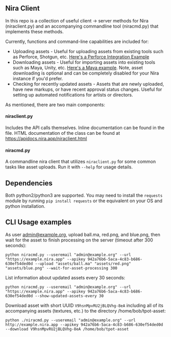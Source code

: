 ## Nira Client
In this repo is a collection of useful client -> server methods for Nira (niraclient.py) and an accompanying commandline tool (niracmd.py) that implements these methods.

Currently, functions and command-line capabilities are included for:
* Uploading assets - Useful for uploading assets from existing tools such as Perforce, Shotgun, etc. [Here's a Perforce Integration Example](https://www.youtube.com/watch?v=AhfdoJv1TP0)
* Downloading assets - Useful for importing assets into existing tools such as Maya, Unity, etc. [Here's a Maya example](https://www.youtube.com/watch?v=JG06Uf8nUCg). Note, asset downloading is optional and can be completely disabled for your Nira instance if you'd prefer.
* Checking for recently updated assets - Assets that are newly uploaded, have new markups, or have recent approval status changes. Useful for setting up automated notifications for artists or directors.

As mentioned, there are two main components:
#### niraclient.py
Includes the API calls themselves. Inline documentation can be found in the file. HTML documentation of the class can be found at https://apidocs.nira.app/niraclient.html
#### niracmd.py
A commandline nira client that utilizes `niraclient.py` for some common tasks like asset uploads. Run it with `--help` for usage details.

## Dependencies
Both python2/python3 are supported. You may need to install the `requests` module by running `pip install requests` or the equivalent on your OS and python installation.

## CLI Usage examples
As user admin@example.org, upload ball.ma, red.png, and blue.png, then wait for the asset to finish processing on the server (timeout after 300 seconds):
```
python niracmd.py --useremail "admin@example.org" --url "https://example.nira.app" --apikey 942a76b6-5aca-4c83-b686-630ef54ded0d --upload "assets/ball.ma" "assets/red.png" "assets/blue.png" --wait-for-asset-processing 300
```

List information about updated assets every 30 seconds:
```
python niracmd.py --useremail "admin@example.org" --url "https://example.nira.app" --apikey 942a76b6-5aca-4c83-b686-630ef54ded0d --show-updated-assets-every 30
```

Download asset with short UUID `V9hsnMpvRU2jBLQVhg-8eA` including all of its accompanying assets (textures, etc.) to the directory /home/bob/tpot-asset:
```
python ./niracmd.py --useremail "admin@example.org" --url http://example.nira.app --apikey 942a76b6-5aca-4c83-b686-630ef54ded0d --download V9hsnMpvRU2jBLQVhg-8eA /home/bob/tpot-asset
```
